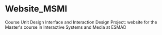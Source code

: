 # Website_MSMI
Course Unit Design Interface and Interaction Design Project: website for the Master's course in Interactive Systems and Media at ESMAD
